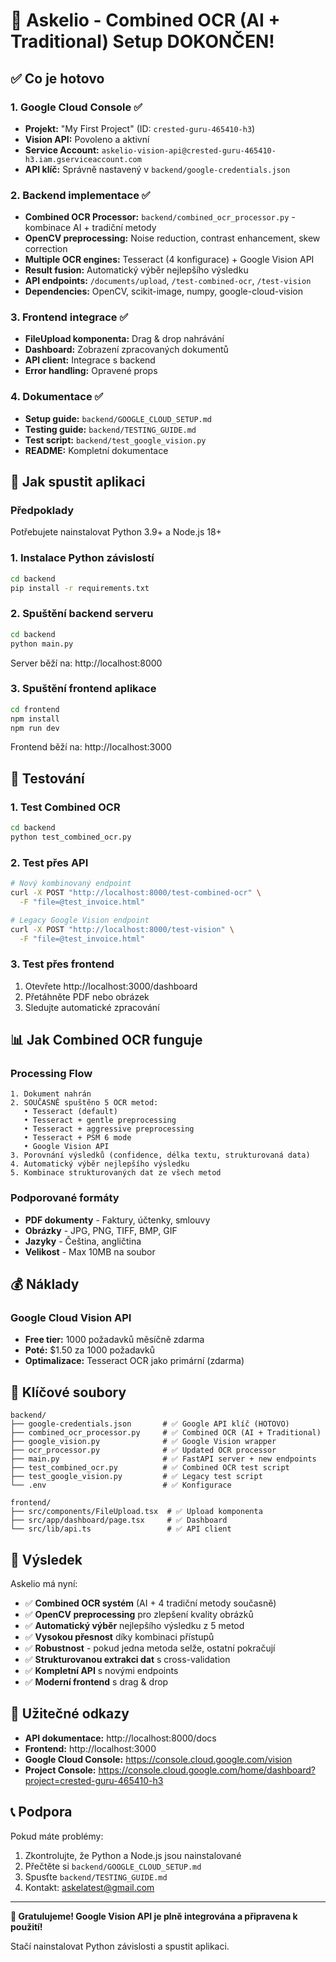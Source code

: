 # 🎉 Askelio - Combined OCR (AI + Traditional) Setup DOKONČEN!

## ✅ Co je hotovo

### 1. Google Cloud Console ✅
- **Projekt:** "My First Project" (ID: `crested-guru-465410-h3`)
- **Vision API:** Povoleno a aktivní
- **Service Account:** `askelio-vision-api@crested-guru-465410-h3.iam.gserviceaccount.com`
- **API klíč:** Správně nastavený v `backend/google-credentials.json`

### 2. Backend implementace ✅
- **Combined OCR Processor:** `backend/combined_ocr_processor.py` - kombinace AI + tradiční metody
- **OpenCV preprocessing:** Noise reduction, contrast enhancement, skew correction
- **Multiple OCR engines:** Tesseract (4 konfigurace) + Google Vision API
- **Result fusion:** Automatický výběr nejlepšího výsledku
- **API endpoints:** `/documents/upload`, `/test-combined-ocr`, `/test-vision`
- **Dependencies:** OpenCV, scikit-image, numpy, google-cloud-vision

### 3. Frontend integrace ✅
- **FileUpload komponenta:** Drag & drop nahrávání
- **Dashboard:** Zobrazení zpracovaných dokumentů
- **API client:** Integrace s backend
- **Error handling:** Opravené props

### 4. Dokumentace ✅
- **Setup guide:** `backend/GOOGLE_CLOUD_SETUP.md`
- **Testing guide:** `backend/TESTING_GUIDE.md`
- **Test script:** `backend/test_google_vision.py`
- **README:** Kompletní dokumentace

## 🚀 Jak spustit aplikaci

### Předpoklady
Potřebujete nainstalovat Python 3.9+ a Node.js 18+

### 1. Instalace Python závislostí
```bash
cd backend
pip install -r requirements.txt
```

### 2. Spuštění backend serveru
```bash
cd backend
python main.py
```
Server běží na: http://localhost:8000

### 3. Spuštění frontend aplikace
```bash
cd frontend
npm install
npm run dev
```
Frontend běží na: http://localhost:3000

## 🧪 Testování

### 1. Test Combined OCR
```bash
cd backend
python test_combined_ocr.py
```

### 2. Test přes API
```bash
# Nový kombinovaný endpoint
curl -X POST "http://localhost:8000/test-combined-ocr" \
  -F "file=@test_invoice.html"

# Legacy Google Vision endpoint
curl -X POST "http://localhost:8000/test-vision" \
  -F "file=@test_invoice.html"
```

### 3. Test přes frontend
1. Otevřete http://localhost:3000/dashboard
2. Přetáhněte PDF nebo obrázek
3. Sledujte automatické zpracování

## 📊 Jak Combined OCR funguje

### Processing Flow
```
1. Dokument nahrán
2. SOUČASNĚ spuštěno 5 OCR metod:
   • Tesseract (default)
   • Tesseract + gentle preprocessing
   • Tesseract + aggressive preprocessing
   • Tesseract + PSM 6 mode
   • Google Vision API
3. Porovnání výsledků (confidence, délka textu, strukturovaná data)
4. Automatický výběr nejlepšího výsledku
5. Kombinace strukturovaných dat ze všech metod
```

### Podporované formáty
- **PDF dokumenty** - Faktury, účtenky, smlouvy
- **Obrázky** - JPG, PNG, TIFF, BMP, GIF
- **Jazyky** - Čeština, angličtina
- **Velikost** - Max 10MB na soubor

## 💰 Náklady

### Google Cloud Vision API
- **Free tier:** 1000 požadavků měsíčně zdarma
- **Poté:** $1.50 za 1000 požadavků
- **Optimalizace:** Tesseract OCR jako primární (zdarma)

## 🔧 Klíčové soubory

```
backend/
├── google-credentials.json       # ✅ Google API klíč (HOTOVO)
├── combined_ocr_processor.py     # ✅ Combined OCR (AI + Traditional)
├── google_vision.py              # ✅ Google Vision wrapper
├── ocr_processor.py              # ✅ Updated OCR processor
├── main.py                       # ✅ FastAPI server + new endpoints
├── test_combined_ocr.py          # ✅ Combined OCR test script
├── test_google_vision.py         # ✅ Legacy test script
└── .env                          # ✅ Konfigurace

frontend/
├── src/components/FileUpload.tsx  # ✅ Upload komponenta
├── src/app/dashboard/page.tsx     # ✅ Dashboard
└── src/lib/api.ts                 # ✅ API client
```

## 🎯 Výsledek

Askelio má nyní:
- ✅ **Combined OCR systém** (AI + 4 tradiční metody současně)
- ✅ **OpenCV preprocessing** pro zlepšení kvality obrázků
- ✅ **Automatický výběr** nejlepšího výsledku z 5 metod
- ✅ **Vysokou přesnost** díky kombinaci přístupů
- ✅ **Robustnost** - pokud jedna metoda selže, ostatní pokračují
- ✅ **Strukturovanou extrakci dat** s cross-validation
- ✅ **Kompletní API** s novými endpoints
- ✅ **Moderní frontend** s drag & drop

## 🔗 Užitečné odkazy

- **API dokumentace:** http://localhost:8000/docs
- **Frontend:** http://localhost:3000
- **Google Cloud Console:** https://console.cloud.google.com/vision
- **Project Console:** https://console.cloud.google.com/home/dashboard?project=crested-guru-465410-h3

## 📞 Podpora

Pokud máte problémy:
1. Zkontrolujte, že Python a Node.js jsou nainstalované
2. Přečtěte si `backend/GOOGLE_CLOUD_SETUP.md`
3. Spusťte `backend/TESTING_GUIDE.md`
4. Kontakt: askelatest@gmail.com

---

**🎉 Gratulujeme! Google Vision API je plně integrována a připravena k použití!**

Stačí nainstalovat Python závislosti a spustit aplikaci.
